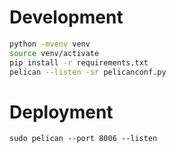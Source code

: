 # Development

```sh
python -mvenv venv
source venv/activate
pip install -r requirements.txt
pelican --listen -sr pelicanconf.py
```


# Deployment
```
sudo pelican --port 8006 --listen
```
